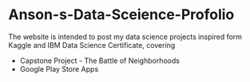# Anson-s-Data-Sceience-Profolio
The website is intended to post my data science projects inspired form Kaggle and IBM Data Science Certificate, covering
- Capstone Project - The Battle of Neighborhoods
- Google Play Store Apps 

